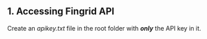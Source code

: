 ## 1. Accessing Fingrid API
Create an *apikey.txt* file in the root folder with **_only_** the API key in it.

